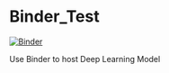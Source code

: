 # Binder_Test
[![Binder](https://mybinder.org/badge_logo.svg)](https://mybinder.org/v2/gh/B031610099/Binder_Test/master?urlpath=%2Fvoila%2Frender%2Fbear_classifier.ipynb)

Use Binder to host Deep Learning Model 
